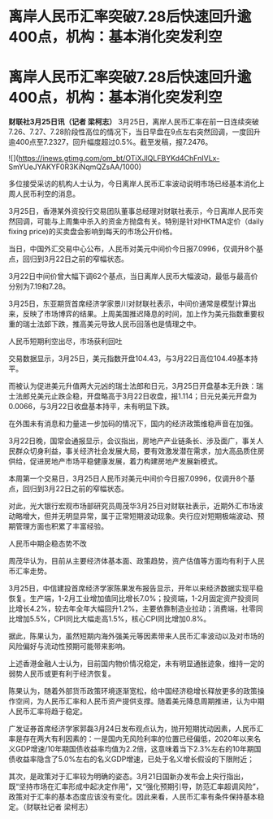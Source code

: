 # 离岸人民币汇率突破7.28后快速回升逾400点，机构：基本消化突发利空

# 离岸人民币汇率突破7.28后快速回升逾400点，机构：基本消化突发利空

**财联社3月25日讯（记者 梁柯志）**
3月25日，离岸人民币汇率在前一日连续突破7.26、7.27、7.28阶段性高位的情况下，当日早盘在9点左右突然回调，一度回升逾400点至7.2327，回升幅度超过0.5%。截至发稿，报7.2476。

![](https://inews.gtimg.com/om_bt/OTiXJlQLFBYKd4ChFnIVLx-
SmYUeJYAKYF0R3KiNqmQZsAA/1000)

多位接受采访的机构人士认为，今日离岸人民币汇率波动说明市场已经基本消化上周人民币利空的消息。

3月25日，香港某外资投行交易团队董事总经理对财联社表示，今日离岸人民币突然回调，可能与上周集中杀入的资金方抛盘有关。特别是针对HKTMA定价（daily
fixing price)的买卖盘会影响到每天的市场公开价格。

当日，中国外汇交易中心公布，人民币对美元中间价今日报7.0996，仅调升8个基点，回归到3月22日之前的窄幅状态。

3月22日中间价曾大幅下调62个基点，当日离岸人民币大幅波动，最低与最高价分别为7.19和7.28。

3月25日，东亚期货首席经济学家景川对财联社表示，中间价通常是模型计算出来，反映了市场博弈的结果。上周美国推迟降息的时间，加上作为美元指数重要权重的瑞士法郎下跌，推高美元导致人民币回落也是情理之中。

人民币短期利空出尽，市场获利回吐

交易数据显示，3月25日，美元指数开盘104.43，与3月22日高位104.49基本持平。

而被认为促进美元升值两大元凶的瑞士法郎和日元，3月25日开盘基本无升跌：瑞士法郎兑美元止跌企稳，开盘略高于3月22日收盘，报1.114；日元兑美元开盘为0.0066，与3月22日收盘基本持平，未有明显下跌。

在外围未有消息和力量进一步加码的情况下，国内的经济政策维稳声音在加强。

3月22日晚，国常会通报显示，会议指出，房地产产业链条长、涉及面广，事关人民群众切身利益，事关经济社会发展大局，要有效激发潜在需求，加大高品质住房供给，促进房地产市场平稳健康发展，着力构建房地产发展新模式。

本周第一个交易日，3月25日人民币对美元中间价今日报7.0996，仅调升8个基点，回归到3月22日之前的窄幅状态。

对此，光大银行宏观市场部研究员周茂华3月25日对财联社表示，近期外汇市场波动略增大，但并无明显异常，属于正常短期波动现象。央行应对短期极端波动、预期管理方面也积累了丰富经验。

人民币中期企稳态势不改

周茂华认为，目前从主要经济体基本面、政策趋势，资产估值等方面均有利于人民币汇率走势。

3月25日，中信建投首席经济学家陈果发布报告显示，开年以来经济数据实现平稳恢复。生产端，1-2月工业增加值同比增长7.0%；投资端，1-2月固定资产投资同比增长4.2%，较去年全年大幅回升1.2%，主要依靠制造业拉动；消费端，社零同比增加5.5%，CPI同比大幅走高1.5%，核心CPI同比增加0.8%。

据此，陈果认为，虽然短期内海外强美元等因素带来人民币汇率波动以及对市场的风险偏好与流动性预期可能带来影响。

上述香港金融人士认为，目前国内物价情况稳定，未有明显通胀迹象，维持一定的弱势人民币或更有利于经济恢复。

陈果认为，随着外部货币政策环境逐渐宽松，给中国经济稳增长释放更多的政策操作空间，为人民币汇率和人民币资产提供支撑。随着美元降息周期推进，认为中期人民币汇率将趋于稳定。

广发证券首席经济学家郭磊3月24日发布观点认为，抛开短期扰动因素，人民币汇率是存在两大有利因素的：一是国内无风险利率的位置已经偏低，2020年以来名义GDP增速/10年期国债收益率均值为2.2倍，这意味着当下2.3%左右的10年期国债收益率隐含了5.0%左右的名义GDP增速，已处于名义增长假设的下限附近；

其次，是政策对于汇率较为明确的姿态。3月21日国新办发布会上央行指出，既“坚持市场在汇率形成中起决定作用”，又“强化预期引导，防范汇率超调风险”，政策对于汇率的基本态度应该没有变化。因此来看，人民币汇率有条件保持基本稳定。（财联社记者
梁柯志）

